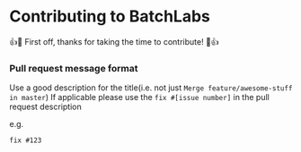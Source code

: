 # Contributing to BatchLabs
:+1::tada: First off, thanks for taking the time to contribute! :tada::+1:

### Pull request message format
Use a good description for the title(i.e. not just `Merge feature/awesome-stuff in master`)
If applicable please use the `fix #[issue number]` in the pull request description

e.g.

```markdown
fix #123
```
